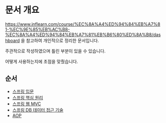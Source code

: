 # 문서 개요

https://www.inflearn.com/course/%EC%8A%A4%ED%94%84%EB%A7%81-%EC%9E%85%EB%AC%B8-%EC%8A%A4%ED%94%84%EB%A7%81%EB%B6%80%ED%8A%B8/dashboard 을 참고하여 개인적으로 정리한 문서입니다.

주관적으로 작성하였으며 틀린 부분이 있을 수 있습니다.

어떻게 사용하는지에 초점을 맞췄습니다.

## 순서
 - [스프링 입문](https://github.com/iu7726/note/blob/master/SpringBoot/study/Part1_1_ProjectAdd.md)
 - [스프링 핵심 원리](https://github.com/iu7726/note/blob/master/SpringBoot/study/Part2_SpringBasic.md)
 - [스프링 웹 MVC](https://github.com/iu7726/note/blob/master/SpringBoot/study/Part4_SpringWebMvc.md)
 - [스프링 DB 데이터 접근 기술](https://github.com/iu7726/note/blob/master/SpringBoot/study/Part5_1_Database.md)
 - [AOP](https://github.com/iu7726/note/blob/master/SpringBoot/study/Part6_AOP.md)